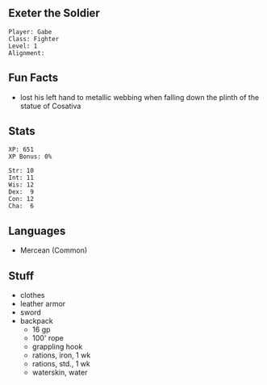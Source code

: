 
## Exeter the Soldier

    Player: Gabe
    Class: Fighter
    Level: 1
    Alignment: 

## Fun Facts

* lost his left hand to metallic webbing when falling down the plinth of the
  statue of Cosativa

## Stats

    XP: 651
    XP Bonus: 0%

    Str: 10
    Int: 11
    Wis: 12
    Dex:  9
    Con: 12
    Cha:  6

## Languages

- Mercean (Common)

## Stuff

* clothes
* leather armor
* sword
* backpack
  * 16 gp
  * 100' rope
  * grappling hook
  * rations, iron, 1 wk
  * rations, std., 1 wk
  * waterskin, water

